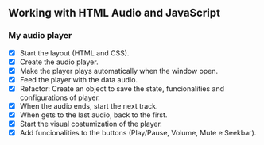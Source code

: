## Working with HTML Audio and JavaScript

### My audio player

 - [x] Start the layout (HTML and CSS).
 - [x] Create the audio player.
 - [x] Make the player plays automatically when the window open.
 - [x] Feed the player with the data audio.
 - [x] Refactor: Create an object to save the state, funcionalities and configurations of player.
 - [x] When the audio ends, start the next track.
 - [x] When gets to the last audio, back to the first.
 - [x] Start the visual costumization of the player.
 - [x] Add funcionalities to the buttons (Play/Pause, Volume, Mute e Seekbar).
